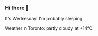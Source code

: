 ### Hi there :wave:

It's Wednesday! I'm probably sleeping.

Weather in Toronto: partly cloudy, at +14°C.
